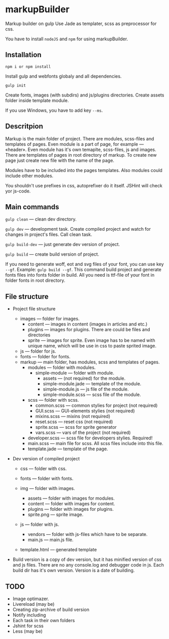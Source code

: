 markupBuilder
=============

Markup builder on gulp
Use Jade as templater, scss as preprocessor for css.

You have to install `nodeJS` and `npm` for using markupBuilder.

Installation
------------

    npm i or npm install

Install gulp and webfonts globaly and all dependencies.  

    gulp init

Create fonts, images (with subdirs) and js/plugins directories. Create assets folder inside template module.      

If you use Windows, you have to add key `--ms`.

Descritpion
-----------

Markup is the main folder of project. There are modules, scss-files and templates of pages.
Even module is a part of page, for example — «header».
Even module has it's own temaplte, scss-files, js and images.
There are templates of pages in root directory of markup. To create new page just create new file with the name of the page.

Modules have to be included into the pages templates. Also modules could include other modules.

You shouldn't use prefixes in css, autoprefixer do it itself. JSHint will check yor js-code.


Main commands
-------------

`gulp clean` — clean dev directory.

`gulp dev` — development task. Create compiled project and watch for changes in project's files. Call clean task.

`gulp build-dev` — just generate dev version of project.

`gulp build` — create build version of project.

If you need to generate woff, eot and svg files of your font, you can use key `--gf`. 
Example: `gulp build --gf`. This command build project and generate fonts files into fonts folder in build. All you need is ttf-file of your font in folder fonts in root directory.

File structure
--------------

* Project file structure

    - images — folder for images.
        - content — images in content (images in articles and etc.)
        - plugins — images for plugins. There are could be files and directories
        - sprite — images for sprite. Even image has to be named with unique name, which will be use in css to paste sprited image.
    - js — folder for js.
    - fonts — folder for fonts.
    - markup — main folder, has modules, scss and templates of pages.
        - modules — folder with modules.
            - simple-module — folder with module.
                - assets — (not required) for the module.
                - simple-module.jade — template of the module.
                - simple-module.js — js file of the module.
                - simple-module.scss — scss file of the module.
        - scss — folder with scss.
            - common.scss — common stylies for project (not required)
            - GUI.scss — GUI-elements stylies (not required)
            - mixins.scss — mixins (not required)
            - reset.scss — reset css (not required)
            - sprite.scss — scss for sprite generator
            - vars.scss — vars of the project (not required)
        - developer.scss — scss file for developers stylies. Required! 
        - main.scss — main file for scss. All scss files include into this file.
        - template.jade — template of the page.

* Dev version of compiled project
    
    - css — folder with css.
    - fonts — folder with fonts.
    - img — folder with images.
        - assets — folder with images for modules.
        - content — folder with images for content.
        - plugins — folder with images for plugins.
        - sprite.png — sprite image.
    - js — folder with js.
        - vendors — folder with js-files which have to be separate.
        - main.js — main.js file.

    - template.html — generated template


* Build version is a copy of dev version, but it has minified version of css and js files. There are no any console.log and debugger code in js.
Each build dir has it's own version. Version is a date of building.


TODO
----

* Image optimazer.
* Livereload (may be)
* Creating zip-archive of build version
* Notify including
* Each task in their own folders
* Jshint for scss
* Less (may be)
